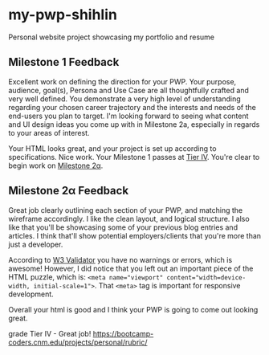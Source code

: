 # my-pwp-shihlin
Personal website project showcasing my portfolio and resume

## Milestone 1 Feedback
Excellent work on defining the direction for your PWP. Your purpose, audience, goal(s), Persona and Use Case are all thoughtfully crafted and very well defined. You demonstrate a very high level of understanding 
regarding your chosen career trajectory and the interests and needs of the end-users you plan to target. I'm looking forward to seeing what content and UI design ideas you come up with in Milestone 2a, especially in regards to your areas of interest.

Your HTML looks great, and your project is set up according to specifications. Nice work. Your Milestone 1 passes at [Tier IV](https://bootcamp-coders.cnm.edu/projects/personal/rubric/). You're clear to begin work on [Milestone 2&alpha;](https://bootcamp-coders.cnm.edu/projects/personal/milestone-two/).

## Milestone 2&alpha; Feedback

Great job clearly outlining each section of your PWP, and matching the wireframe accordingly. I like the clean layout, and logical structure. I also like that you'll be showcasing some of your previous blog entries and articles. I think that'll show potential employers/clients that you're more than just a developer.

According to [W3 Validator](https://validator.w3.org/nu/?doc=https%3A%2F%2Fbootcamp-coders.cnm.edu%2F~slu5%2Fmy-pwp-shihlin%2Fepic%2Fpublic_html%2Fdocumentation%2Fmilestone-2.php) you have no warnings or errors, which is awesome! However, I did notice that you left out an important piece of the HTML puzzle, which is: `<meta name="viewport" content="width=device-width, initial-scale=1">`. That `<meta>` tag is important for responsive development.

Overall your html is good and I think your PWP is going to come out looking great.

grade Tier IV - Great job! https://bootcamp-coders.cnm.edu/projects/personal/rubric/

